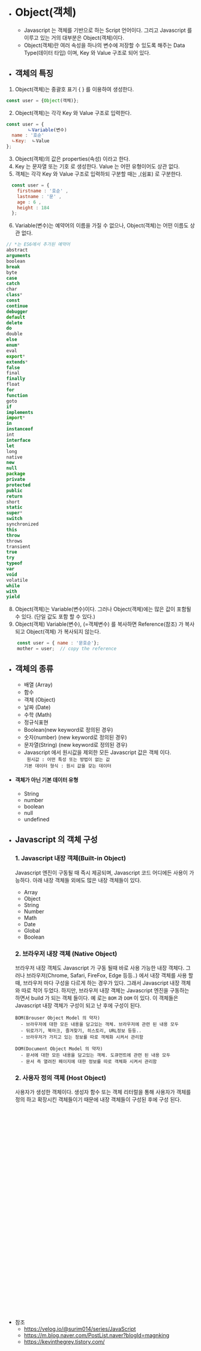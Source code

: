 - # Object(객체)
    
  - Javascript 는 객체를 기반으로 하는 Script 언어이다. 그리고 Javascript 를 이루고 있는 거의 대부분은 Object(객체)이다.
  - Object(객체)란 여러 속성을 하나의 변수에 저장할 수 있도록 해주는 Data Type(데이터 타입) 이며, Key 와 Value 구조로 되어 있다.
   
- ## 객체의 특징
   
1. Object(객체)는 중괄호 표기 { } 를 이용하여 생성한다.
  ```javascript
  const user = {Object(객체)};
  ```
2. Object(객체)는 각각 Key 와 Value 구조로 입력한다. 
  ```javascript
  const user = {
          ㄴVariable(변수)
    name : '호순'
    ㄴKey:  ㄴValue
  };
  ```
3. Object(객체)의 값은 properties(속성) 이라고 한다.
4. Key 는 문자열 또는 기호 로 생성한다. Value 는 어떤 유형이어도 상관 없다.
5. 객체는 각각 Key 와 Value 구조로 입력하되 구분할 때는 ,(쉼표) 로 구분한다.
```javascript
  const user = {
    firstname : '호순' ,
    lastname : '문' ,
    age : 6 ,
    height : 184
  };
  ```
6. Variable(변수)는 예약어의 이름을 가질 수 없으나, Object(객체)는 어떤 이름도 상관 없다.
```javascript
// *는 ES6에서 추가된 예약어
abstract
arguments 
boolean 
break 
byte
case  
catch 
char  
class*  
const
continue  
debugger  
default 
delete  
do
double  
else  
enum* 
eval 
export*
extends*  
false 
final 
finally 
float
for 
function  
goto  
if  
implements
import* 
in  
instanceof  
int 
interface
let 
long  
native  
new 
null
package 
private 
protected 
public  
return
short 
static  
super*  
switch  
synchronized
this  
throw 
throws  
transient 
true
try 
typeof  
var 
void  
volatile
while 
with  
yield
```
8. Object(객체)는 Variable(변수)이다. 그러나 Object(객체)에는 많은 값이 포함될 수 있다. (단일 값도 포함 할 수 있다.)
9. Object(객체) Variable(변수), (=객체변수) 를 복사하면 Reference(참조) 가 복사되고 Object(객체) 가 복사되지 않는다.
```javascript
    const user = { name : '문호순'};
    mother = user;  // copy the reference
```
- ## 객체의 종류
    - 배열 (Array)
    - 함수
    - 객체 (Object)
    - 날짜 (Date)
    - 수학 (Math)
    - 정규식표현
    - Boolean(new keyword로 정의된 경우)
    - 숫자(number) (new keyword로 정의된 경우)
    - 문자열(String) (new keyword로 정의된 경우) 
    - Javascript 에서 원시값을 제외한 모든 Javascript 값은 객체 이다.<br>
       `` 
       원시값 : 어떤 특성 또는 방법이 없는 값
       ``
       <br>
       ``
       기본 데이터 형식 : 원시 값을 갖는 데이터
       ``
       <br>
- #### 객체가 아닌 기본 데이터 유형
    - String
    - number
    - boolean
    - null
    - undefined

- ## Javascript 의 객체 구성
    ### 1. Javascript 내장 객체(Built-in Object)
    Javascript 엔진이 구동될 때 즉시 제공되며, Javascript 코드 어디에든 사용이 가능하다. 아래 내장 객체들 외에도 많은 내장 객체들이 있다.
    - Array
    - Object
    - String
    - Number
    - Math
    - Date
    - Global
    - Boolean
    
    ### 2. 브라우저 내장 객체 (Native Object)
    브라우저 내장 객체도 Javascript 가 구동 될때 바로 사용 가능한 내장 객체다. 그러나 브라우저(Chrome, Safari, FireFox, Edge 등등..)
    에서 내장 객체를 사용 할 때, 브라우저 마다 구성을 다르게 하는 경우가 있다. 그래서 Javascript 내장 객체와 따로 적어 두었다.
    하지만, 브라우저 내장 객체는 Javascript 엔진을 구동하는 하면서 build 가 되는 객체 들이다. 예 로는 `BOM` 과 `DOM` 이 있다.
    이 객체들은 Javascript 내장 객체가 구성이 되고 난 후에 구성이 된다.
    <br>
    ```
    BOM(Brouser Object Model 의 약자)
      - 브라우저에 대한 모든 내용을 담고있는 객체. 브라우저에 관련 된 내용 모두
      - 뒤로가기, 북마크, 즐겨찾기, 히스토리, URL정보 등등..
      - 브라우저가 가지고 있는 정보를 따로 객체화 시켜서 관리함
    ```
    ```
    DOM(Document Object Model 의 약자)
      - 문서에 대한 모든 내용을 담고있는 객체. 도큐먼트에 관련 된 내용 모두
      - 문서 즉 열려진 페이지에 대한 정보를 따로 객체화 시켜서 관리함
    ```
    ### 2. 사용자 정의 객체 (Host Object)
    사용자가 생성한 객체이다. 생성자 함수 또는 객체 리터럴을 통해 사용자가 객체를 정의 하고 확장시킨 객체들이기 때문에 
    내장 객체들이 구성된 후에 구성 된다.
    
    











<br><br><br><br><br><br><br><br><br><br><br><br><br><br><br><br><br><br><br><br><br><br><br><br><br><br><br><br><br><br><br><br>
- 참조<br>
    - https://velog.io/@surim014/series/JavaScript<br>
    - https://m.blog.naver.com/PostList.naver?blogId=magnking<br>
    - https://kevinthegrey.tistory.com/

